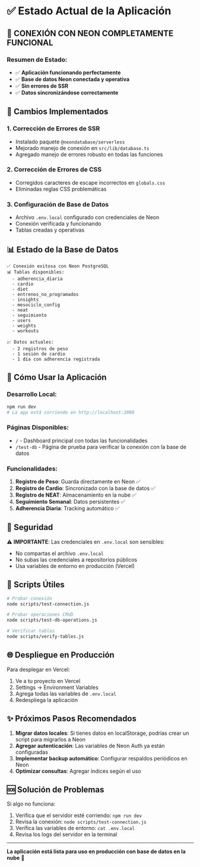 # ✅ Estado Actual de la Aplicación

## 🎉 CONEXIÓN CON NEON COMPLETAMENTE FUNCIONAL

### Resumen de Estado:
- ✅ **Aplicación funcionando perfectamente**
- ✅ **Base de datos Neon conectada y operativa**
- ✅ **Sin errores de SSR**
- ✅ **Datos sincronizándose correctamente**

## 🔧 Cambios Implementados

### 1. Corrección de Errores de SSR
- Instalado paquete `@neondatabase/serverless`
- Mejorado manejo de conexión en `src/lib/database.ts`
- Agregado manejo de errores robusto en todas las funciones

### 2. Corrección de Errores de CSS
- Corregidos caracteres de escape incorrectos en `globals.css`
- Eliminadas reglas CSS problemáticas

### 3. Configuración de Base de Datos
- Archivo `.env.local` configurado con credenciales de Neon
- Conexión verificada y funcionando
- Tablas creadas y operativas

## 📊 Estado de la Base de Datos

```
✅ Conexión exitosa con Neon PostgreSQL
📊 Tablas disponibles:
  - adherencia_diaria
  - cardio
  - diet
  - entrenos_no_programados
  - insights
  - mesociclo_config
  - neat
  - seguimiento
  - users
  - weights
  - workouts

📈 Datos actuales:
  - 2 registros de peso
  - 1 sesión de cardio
  - 1 día con adherencia registrada
```

## 🚀 Cómo Usar la Aplicación

### Desarrollo Local:
```bash
npm run dev
# La app está corriendo en http://localhost:3000
```

### Páginas Disponibles:
- `/` - Dashboard principal con todas las funcionalidades
- `/test-db` - Página de prueba para verificar la conexión con la base de datos

### Funcionalidades:
1. **Registro de Peso**: Guarda directamente en Neon ✅
2. **Registro de Cardio**: Sincronizado con la base de datos ✅
3. **Registro de NEAT**: Almacenamiento en la nube ✅
4. **Seguimiento Semanal**: Datos persistentes ✅
5. **Adherencia Diaria**: Tracking automático ✅

## 🔐 Seguridad

⚠️ **IMPORTANTE**: Las credenciales en `.env.local` son sensibles:
- No compartas el archivo `.env.local`
- No subas las credenciales a repositorios públicos
- Usa variables de entorno en producción (Vercel)

## 📝 Scripts Útiles

```bash
# Probar conexión
node scripts/test-connection.js

# Probar operaciones CRUD
node scripts/test-db-operations.js

# Verificar tablas
node scripts/verify-tables.js
```

## 🌐 Despliegue en Producción

Para desplegar en Vercel:
1. Ve a tu proyecto en Vercel
2. Settings → Environment Variables
3. Agrega todas las variables de `.env.local`
4. Redespliega la aplicación

## ✨ Próximos Pasos Recomendados

1. **Migrar datos locales**: Si tienes datos en localStorage, podrías crear un script para migrarlos a Neon
2. **Agregar autenticación**: Las variables de Neon Auth ya están configuradas
3. **Implementar backup automático**: Configurar respaldos periódicos en Neon
4. **Optimizar consultas**: Agregar índices según el uso

## 🆘 Solución de Problemas

Si algo no funciona:
1. Verifica que el servidor esté corriendo: `npm run dev`
2. Revisa la conexión: `node scripts/test-connection.js`
3. Verifica las variables de entorno: `cat .env.local`
4. Revisa los logs del servidor en la terminal

---

**La aplicación está lista para uso en producción con base de datos en la nube** 🚀